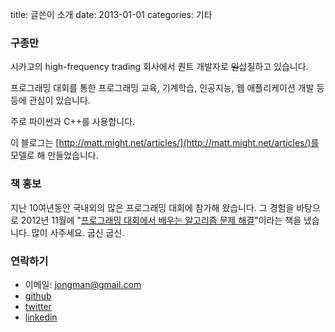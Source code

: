 title: 글쓴이 소개
date: 2013-01-01
categories: 기타

### 구종만

시카고의 high-frequency trading 회사에서 퀀트 개발자로 <s>일</s>삽질하고 있습니다. 

프로그래밍 대회를 통한 프로그래밍 교육, 기계학습, 인공지능, 웹 애플리케이션 개발 등등에 관심이 있습니다.

주로 파이썬과 C++를 사용합니다.

이 블로그는 [http://matt.might.net/articles/](http://matt.might.net/articles/)를 모델로 해 만들었습니다.

### 책 홍보

지난 10여년동안 국내외의 많은 프로그래밍 대회에 참가해 왔습니다. 그 경험을 바탕으로 2012년 11월에 "[프로그래밍 대회에서 배우는 알고리즘 문제 해결](http://book.algospot.com)"이라는 책을 냈습니다. 많이 사주세요. 굽신 굽신.

### 연락하기

* 이메일: jongman@gmail.com
* [github](http://github.com/jongman)
* [twitter](http://twitter.com/jongman)
* [linkedin](http://www.linkedin.com/in/jongman)

